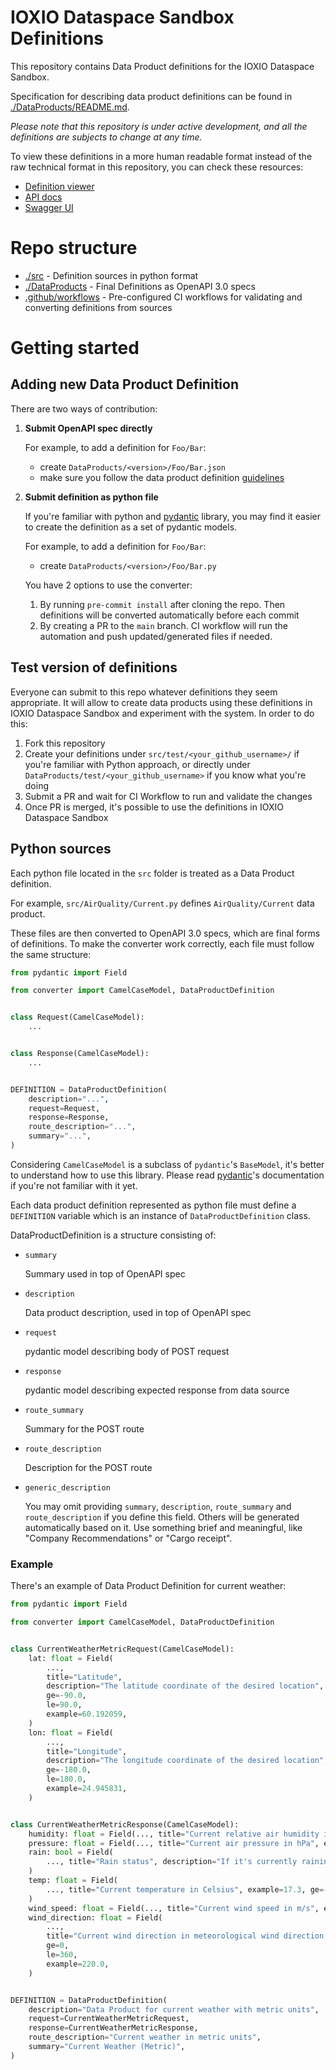 # IOXIO Dataspace Sandbox Definitions

This repository contains Data Product definitions for the IOXIO Dataspace Sandbox.

Specification for describing data product definitions can be found in
[./DataProducts/README.md](./DataProducts/README.md).

_Please note that this repository is under active development, and all the definitions
are subjects to change at any time._

To view these definitions in a more human readable format instead of the raw technical
format in this repository, you can check these resources:

- [Definition viewer](https://definitions.sandbox.ioxio-dataspace.com)
- [API docs](https://docs.sandbox.ioxio-dataspace.com/gateway#tag/Data-Products)
- [Swagger UI](https://gateway.sandbox.ioxio-dataspace.com/docs)

# Repo structure

- [./src](./src) - Definition sources in python format
- [./DataProducts](./DataProducts) - Final Definitions as OpenAPI 3.0 specs
- [.github/workflows](.github/workflows) - Pre-configured CI workflows for validating
  and converting definitions from sources

# Getting started

## Adding new Data Product Definition

There are two ways of contribution:

1. **Submit OpenAPI spec directly**

   For example, to add a definition for `Foo/Bar`:

   - create `DataProducts/<version>/Foo/Bar.json`
   - make sure you follow the data product definition
     [guidelines](./DataProducts/README.md)

2. **Submit definition as python file**

   If you're familiar with python and
   [pydantic](https://github.com/samuelcolvin/pydantic) library, you may find it easier
   to create the definition as a set of pydantic models.

   For example, to add a definition for `Foo/Bar`:

   - create `DataProducts/<version>/Foo/Bar.py`

   You have 2 options to use the converter:

   1. By running `pre-commit install` after cloning the repo. Then definitions will be
      converted automatically before each commit
   2. By creating a PR to the `main` branch. CI workflow will run the automation and
      push updated/generated files if needed.

## Test version of definitions

Everyone can submit to this repo whatever definitions they seem appropriate. It will
allow to create data products using these definitions in IOXIO Dataspace Sandbox and
experiment with the system. In order to do this:

1. Fork this repository
2. Create your definitions under `src/test/<your_github_username>/` if you're familiar
   with Python approach, or directly under `DataProducts/test/<your_github_username>` if
   you know what you're doing
3. Submit a PR and wait for CI Workflow to run and validate the changes
4. Once PR is merged, it's possible to use the definitions in IOXIO Dataspace Sandbox

## Python sources

Each python file located in the `src` folder is treated as a Data Product definition.

For example, `src/AirQuality/Current.py` defines `AirQuality/Current` data product.

These files are then converted to OpenAPI 3.0 specs, which are final forms of
definitions. To make the converter work correctly, each file must follow the same
structure:

```python
from pydantic import Field

from converter import CamelCaseModel, DataProductDefinition


class Request(CamelCaseModel):
    ...


class Response(CamelCaseModel):
    ...


DEFINITION = DataProductDefinition(
    description="...",
    request=Request,
    response=Response,
    route_description="...",
    summary="...",
)

```

Considering `CamelCaseModel` is a subclass of `pydantic`'s `BaseModel`, it's better to
understand how to use this library. Please read
[pydantic](https://pydantic-docs.helpmanual.io/)'s documentation if you're not familiar
with it yet.

Each data product definition represented as python file must define a `DEFINITION`
variable which is an instance of `DataProductDefinition` class.

DataProductDefinition is a structure consisting of:

- `summary`

  Summary used in top of OpenAPI spec

- `description`

  Data product description, used in top of OpenAPI spec

- `request`

  pydantic model describing body of POST request

- `response`

  pydantic model describing expected response from data source

- `route_summary`

  Summary for the POST route

- `route_description`

  Description for the POST route

- `generic_description`

  You may omit providing `summary`, `description`, `route_summary` and
  `route_description` if you define this field. Others will be generated automatically
  based on it. Use something brief and meaningful, like "Company Recommendations" or
  "Cargo receipt".

### Example

There's an example of Data Product Definition for current weather:

```python
from pydantic import Field

from converter import CamelCaseModel, DataProductDefinition


class CurrentWeatherMetricRequest(CamelCaseModel):
    lat: float = Field(
        ...,
        title="Latitude",
        description="The latitude coordinate of the desired location",
        ge=-90.0,
        le=90.0,
        example=60.192059,
    )
    lon: float = Field(
        ...,
        title="Longitude",
        description="The longitude coordinate of the desired location",
        ge=-180.0,
        le=180.0,
        example=24.945831,
    )


class CurrentWeatherMetricResponse(CamelCaseModel):
    humidity: float = Field(..., title="Current relative air humidity in %", example=72)
    pressure: float = Field(..., title="Current air pressure in hPa", example=1007)
    rain: bool = Field(
        ..., title="Rain status", description="If it's currently raining or not."
    )
    temp: float = Field(
        ..., title="Current temperature in Celsius", example=17.3, ge=-273.15
    )
    wind_speed: float = Field(..., title="Current wind speed in m/s", example=2.1, ge=0)
    wind_direction: float = Field(
        ...,
        title="Current wind direction in meteorological wind direction degrees",
        ge=0,
        le=360,
        example=220.0,
    )


DEFINITION = DataProductDefinition(
    description="Data Product for current weather with metric units",
    request=CurrentWeatherMetricRequest,
    response=CurrentWeatherMetricResponse,
    route_description="Current weather in metric units",
    summary="Current Weather (Metric)",
)
```
